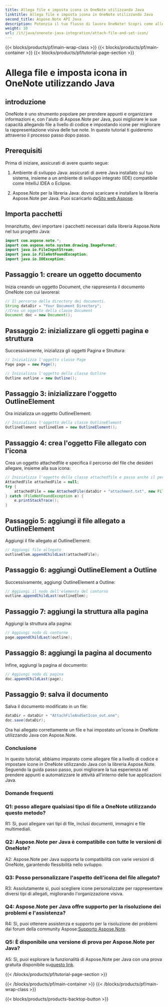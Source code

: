```yaml
---
title: Allega file e imposta icona in OneNote utilizzando Java
linktitle: Allega file e imposta icona in OneNote utilizzando Java
second_title: Aspose.Note API Java
description: Potenzia il tuo flusso di lavoro OneNote! Scopri come allegare file e personalizzare le icone a livello di codice in Java con Aspose.Note. Semplici passaggi e codice inclusi! #OneNote #Java #Aspose
weight: 10
url: /it/java/onenote-java-integration/attach-file-and-set-icon/
---
```


{{< blocks/products/pf/main-wrap-class >}}
{{< blocks/products/pf/main-container >}}
{{< blocks/products/pf/tutorial-page-section >}}

# Allega file e imposta icona in OneNote utilizzando Java

## introduzione

OneNote è uno strumento popolare per prendere appunti e organizzare informazioni e, con l'aiuto di Aspose.Note per Java, puoi migliorare le sue capacità allegando file a livello di codice e impostando icone per migliorare la rappresentazione visiva delle tue note. In questo tutorial ti guideremo attraverso il processo passo dopo passo.

## Prerequisiti

Prima di iniziare, assicurati di avere quanto segue:

1. Ambiente di sviluppo Java: assicurati di avere Java installato sul tuo sistema, insieme a un ambiente di sviluppo integrato (IDE) compatibile come IntelliJ IDEA o Eclipse.
   
2.  Aspose.Note per la libreria Java: dovrai scaricare e installare la libreria Aspose.Note per Java. Puoi scaricarlo da[Sito web Aspose](https://releases.aspose.com/note/java/).

## Importa pacchetti

Innanzitutto, devi importare i pacchetti necessari dalla libreria Aspose.Note nel tuo progetto Java:

```java
import com.aspose.note.*;
import com.aspose.note.system.drawing.ImageFormat;
import java.io.FileInputStream;
import java.io.FileNotFoundException;
import java.io.IOException;
```

## Passaggio 1: creare un oggetto documento

Inizia creando un oggetto Document, che rappresenta il documento OneNote con cui lavorerai:

```java
// Il percorso della directory dei documenti.
String dataDir = "Your Document Directory";
//Crea un oggetto della classe Document
Document doc = new Document();
```

## Passaggio 2: inizializzare gli oggetti pagina e struttura

Successivamente, inizializza gli oggetti Pagina e Struttura:

```java
// Inizializza l'oggetto classe Page
Page page = new Page();

// Inizializza l'oggetto della classe Outline
Outline outline = new Outline();
```

## Passaggio 3: inizializzare l'oggetto OutlineElement

Ora inizializza un oggetto OutlineElement:

```java
// Inizializza l'oggetto della classe OutlineElement
OutlineElement outlineElem = new OutlineElement();
```

## Passaggio 4: crea l'oggetto File allegato con l'icona

Crea un oggetto attachedfile e specifica il percorso del file che desideri allegare, insieme alla sua icona:

```java
// Inizializza l'oggetto della classe attachedfile e passa anche il percorso dell'icona
AttachedFile attachedFile = null;
try {
    attachedFile = new AttachedFile(dataDir + "attachment.txt", new FileInputStream(dataDir  + "icon.jpg"), ImageFormat.getJpeg());
} catch (FileNotFoundException e) {
    e.printStackTrace();
}
```

## Passaggio 5: aggiungi il file allegato a OutlineElement

Aggiungi il file allegato al OutlineElement:

```java
// Aggiungi file allegato
outlineElem.appendChildLast(attachedFile);
```

## Passaggio 6: aggiungi OutlineElement a Outline

Successivamente, aggiungi OutlineElement a Outline:

```java
// Aggiungi il nodo dell'elemento del contorno
outline.appendChildLast(outlineElem);
```

## Passaggio 7: aggiungi la struttura alla pagina

Aggiungi la struttura alla pagina:

```java
// Aggiungi nodo di contorno
page.appendChildLast(outline);
```

## Passaggio 8: aggiungi la pagina al documento

Infine, aggiungi la pagina al documento:

```java
// Aggiungi nodo di pagina
doc.appendChildLast(page);
```

## Passaggio 9: salva il documento

Salva il documento modificato in un file:

```java
dataDir = dataDir + "AttachFileAndSetIcon_out.one";
doc.save(dataDir);
```

Ora hai allegato correttamente un file e hai impostato un'icona in OneNote utilizzando Java con Aspose.Note.

### Conclusione

In questo tutorial, abbiamo imparato come allegare file a livello di codice e impostare icone in OneNote utilizzando Java con la libreria Aspose.Note. Seguendo la guida passo passo, puoi migliorare la tua esperienza nel prendere appunti e automatizzare le attività all'interno delle tue applicazioni Java.

### Domande frequenti

### Q1: posso allegare qualsiasi tipo di file a OneNote utilizzando questo metodo?

R1: Sì, puoi allegare vari tipi di file, inclusi documenti, immagini e file multimediali.

### Q2: Aspose.Note per Java è compatibile con tutte le versioni di OneNote?

A2: Aspose.Note per Java supporta la compatibilità con varie versioni di OneNote, garantendo flessibilità nello sviluppo.

### Q3: Posso personalizzare l'aspetto dell'icona del file allegato?

R3: Assolutamente sì, puoi scegliere icone personalizzate per rappresentare diversi tipi di allegati, migliorando l'organizzazione visiva.

### Q4: Aspose.Note per Java offre supporto per la risoluzione dei problemi e l'assistenza?

 R4: Sì, puoi ottenere assistenza e supporto per la risoluzione dei problemi dai forum della community Aspose:[Supporto Aspose.Note](https://forum.aspose.com/c/note/28).

### Q5: È disponibile una versione di prova per Aspose.Note per Java?

A5: Sì, puoi esplorare la funzionalità di Aspose.Note per Java con una prova gratuita disponibile su[questo link](https://releases.aspose.com/).

{{< /blocks/products/pf/tutorial-page-section >}}

{{< /blocks/products/pf/main-container >}}
{{< /blocks/products/pf/main-wrap-class >}}

{{< blocks/products/products-backtop-button >}}
